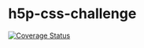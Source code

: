 # h5p-css-challenge

[![Coverage Status](https://coveralls.io/repos/github/thomasmars/h5p-css-challenge/badge.svg?branch=master)](https://coveralls.io/github/thomasmars/h5p-css-challenge?branch=master)
